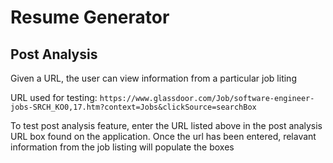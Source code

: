 # Resume Generator

## Post Analysis
Given a URL, the user can view information from a particular job liting

URL used for testing: `https://www.glassdoor.com/Job/software-engineer-jobs-SRCH_KO0,17.htm?context=Jobs&clickSource=searchBox`

To test post analysis feature, enter the URL listed above in the post analysis URL box found on the application. Once the url has been entered, relavant information from the job listing will populate the boxes

